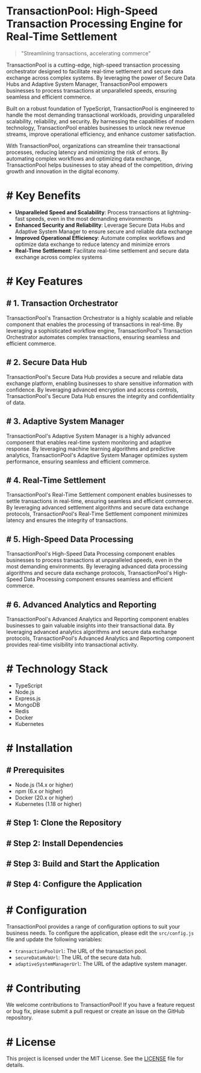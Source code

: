 <!-- TransactionPool_20251028210600_8588 -->

# TransactionPool: High-Speed Transaction Processing Engine for Real-Time Settlement

> "Streamlining transactions, accelerating commerce"

TransactionPool is a cutting-edge, high-speed transaction processing orchestrator designed to facilitate real-time settlement and secure data exchange across complex systems. By leveraging the power of Secure Data Hubs and Adaptive System Manager, TransactionPool empowers businesses to process transactions at unparalleled speeds, ensuring seamless and efficient commerce.

Built on a robust foundation of TypeScript, TransactionPool is engineered to handle the most demanding transactional workloads, providing unparalleled scalability, reliability, and security. By harnessing the capabilities of modern technology, TransactionPool enables businesses to unlock new revenue streams, improve operational efficiency, and enhance customer satisfaction.

With TransactionPool, organizations can streamline their transactional processes, reducing latency and minimizing the risk of errors. By automating complex workflows and optimizing data exchange, TransactionPool helps businesses to stay ahead of the competition, driving growth and innovation in the digital economy.

# # Key Benefits

* **Unparalleled Speed and Scalability**: Process transactions at lightning-fast speeds, even in the most demanding environments
* **Enhanced Security and Reliability**: Leverage Secure Data Hubs and Adaptive System Manager to ensure secure and reliable data exchange
* **Improved Operational Efficiency**: Automate complex workflows and optimize data exchange to reduce latency and minimize errors
* **Real-Time Settlement**: Facilitate real-time settlement and secure data exchange across complex systems

# # Key Features

## # 1. **Transaction Orchestrator**

TransactionPool's Transaction Orchestrator is a highly scalable and reliable component that enables the processing of transactions in real-time. By leveraging a sophisticated workflow engine, TransactionPool's Transaction Orchestrator automates complex transactions, ensuring seamless and efficient commerce.

## # 2. **Secure Data Hub**

TransactionPool's Secure Data Hub provides a secure and reliable data exchange platform, enabling businesses to share sensitive information with confidence. By leveraging advanced encryption and access controls, TransactionPool's Secure Data Hub ensures the integrity and confidentiality of data.

## # 3. **Adaptive System Manager**

TransactionPool's Adaptive System Manager is a highly advanced component that enables real-time system monitoring and adaptive response. By leveraging machine learning algorithms and predictive analytics, TransactionPool's Adaptive System Manager optimizes system performance, ensuring seamless and efficient commerce.

## # 4. **Real-Time Settlement**

TransactionPool's Real-Time Settlement component enables businesses to settle transactions in real-time, ensuring seamless and efficient commerce. By leveraging advanced settlement algorithms and secure data exchange protocols, TransactionPool's Real-Time Settlement component minimizes latency and ensures the integrity of transactions.

## # 5. **High-Speed Data Processing**

TransactionPool's High-Speed Data Processing component enables businesses to process transactions at unparalleled speeds, even in the most demanding environments. By leveraging advanced data processing algorithms and secure data exchange protocols, TransactionPool's High-Speed Data Processing component ensures seamless and efficient commerce.

## # 6. **Advanced Analytics and Reporting**

TransactionPool's Advanced Analytics and Reporting component enables businesses to gain valuable insights into their transactional data. By leveraging advanced analytics algorithms and secure data exchange protocols, TransactionPool's Advanced Analytics and Reporting component provides real-time visibility into transactional activity.

# # Technology Stack

* TypeScript
* Node.js
* Express.js
* MongoDB
* Redis
* Docker
* Kubernetes

# # Installation

## # Prerequisites

* Node.js (14.x or higher)
* npm (6.x or higher)
* Docker (20.x or higher)
* Kubernetes (1.18 or higher)

## # Step 1: Clone the Repository


## # Step 2: Install Dependencies


## # Step 3: Build and Start the Application


## # Step 4: Configure the Application


# # Configuration

TransactionPool provides a range of configuration options to suit your business needs. To configure the application, please edit the `src/config.js` file and update the following variables:

* `transactionPoolUrl`: The URL of the transaction pool.
* `secureDataHubUrl`: The URL of the secure data hub.
* `adaptiveSystemManagerUrl`: The URL of the adaptive system manager.

# # Contributing

We welcome contributions to TransactionPool! If you have a feature request or bug fix, please submit a pull request or create an issue on the GitHub repository.

# # License


This project is licensed under the MIT License. See the [LICENSE](LICENSE) file for details.